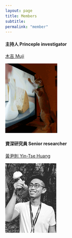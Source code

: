 ```yaml
---
layout: page
title: Members
subtitle:
permalink: "member"
--- 
```



<div class="container-fluid">
<div class="row">
  <div class="col-sm-3 col-md-6">
    <h4>主持人 Princeple investigator</h4>
    <p><a href="ythuang">木吉 Muji</a></p>
    <img src="/assets/img/people/Muji_TV_crop.gif">
  </div>
  
  
  
  <div class="col-sm-3 col-md-6">
    <h4>資深研究員 Senior researcher</h4>
    <p><a href="ythuang">黃尹則 Yin-Tse Huang</a></p>
    <img src="/assets/img/people/MeintheField_220px.png">
  </div>
</div>
